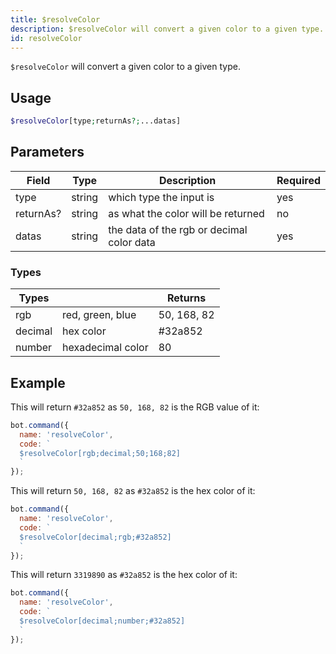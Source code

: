 ```yaml
---
title: $resolveColor 
description: $resolveColor will convert a given color to a given type.
id: resolveColor
---
```


`$resolveColor` will convert a given color to a given type.

## Usage

```php
$resolveColor[type;returnAs?;...datas]
```

## Parameters 


| Field     | Type    | Description                                        | Required |
|-----------|---------|----------------------------------------------------|----------|
| type      | string  | which type the input is                            | yes      |
| returnAs? | string  | as what the color will be returned                 | no       |
| datas     | string  | the data of the rgb or decimal color data          | yes      |


### Types

|  Types    |                         |   Returns    |
|-----------|-------------------------|--------------|
| rgb       | red, green, blue        | 50, 168, 82  |
| decimal   | hex color               |   #32a852    |
| number    | hexadecimal color       |      80      |


## Example

This will return `#32a852` as `50, 168, 82` is the RGB value of it:

```javascript
bot.command({
  name: 'resolveColor',
  code: `
  $resolveColor[rgb;decimal;50;168;82]
  `
});
```

This will return `50, 168, 82` as `#32a852` is the hex color of it:

```javascript
bot.command({
  name: 'resolveColor',
  code: `
  $resolveColor[decimal;rgb;#32a852]
  `
});
```

This will return `3319890` as `#32a852` is the hex color of it:

```javascript
bot.command({
  name: 'resolveColor',
  code: `
  $resolveColor[decimal;number;#32a852]
  `
});
```